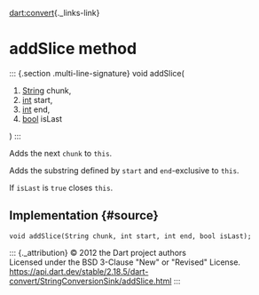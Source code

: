 [dart:convert](../../dart-convert/dart-convert-library){._links-link}

addSlice method
===============

::: {.section .multi-line-signature}
void addSlice(

1.  [String](../../dart-core/string-class) chunk,
2.  [int](../../dart-core/int-class) start,
3.  [int](../../dart-core/int-class) end,
4.  [bool](../../dart-core/bool-class) isLast

)
:::

Adds the next `chunk` to `this`.

Adds the substring defined by `start` and `end`-exclusive to `this`.

If `isLast` is `true` closes `this`.

Implementation {#source}
--------------

``` {.language-dart data-language="dart"}
void addSlice(String chunk, int start, int end, bool isLast);
```

::: {._attribution}
© 2012 the Dart project authors\
Licensed under the BSD 3-Clause \"New\" or \"Revised\" License.\
<https://api.dart.dev/stable/2.18.5/dart-convert/StringConversionSink/addSlice.html>
:::
